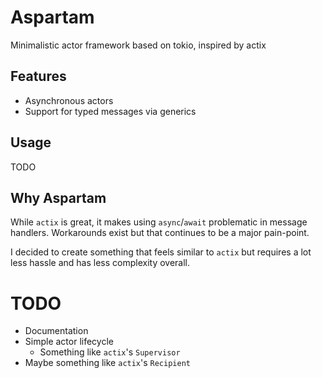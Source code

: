 # Aspartam

Minimalistic actor framework based on tokio, inspired by actix

## Features

* Asynchronous actors
* Support for typed messages via generics

## Usage

TODO

## Why Aspartam

While `actix` is great, it makes using `async`/`await` problematic in message handlers. Workarounds exist but that continues to be a major pain-point. 

I decided to create something that feels similar to `actix` but requires a lot less hassle and has less complexity overall.


# TODO

* Documentation
* Simple actor lifecycle
  * Something like `actix`'s `Supervisor`
* Maybe something like `actix`'s `Recipient`
